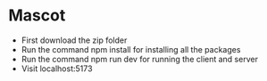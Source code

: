 # Mascot

- First download the zip folder
- Run the command npm install for installing all the packages
- Run the command npm run dev for running the client and server
- Visit localhost:5173